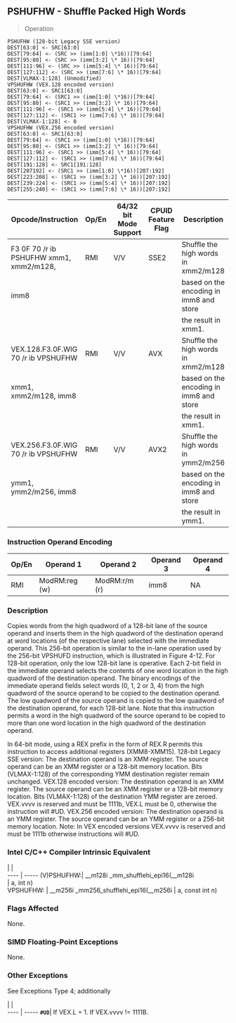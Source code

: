 ## PSHUFHW - Shuffle Packed High Words

> Operation

``` slim
PSHUFHW (128-bit Legacy SSE version)
DEST[63:0] <- SRC[63:0]
DEST[79:64] <- (SRC >> (imm[1:0] \*16))[79:64]
DEST[95:80] <- (SRC >> (imm[3:2] \* 16))[79:64]
DEST[111:96] <- (SRC >> (imm[5:4] \* 16))[79:64]
DEST[127:112] <- (SRC >> (imm[7:6] \* 16))[79:64]
DEST[VLMAX-1:128] (Unmodified)
VPSHUFHW (VEX.128 encoded version)
DEST[63:0] <- SRC1[63:0]
DEST[79:64] <- (SRC1 >> (imm[1:0] \*16))[79:64]
DEST[95:80] <- (SRC1 >> (imm[3:2] \* 16))[79:64]
DEST[111:96] <- (SRC1 >> (imm[5:4] \* 16))[79:64]
DEST[127:112] <- (SRC1 >> (imm[7:6] \* 16))[79:64]
DEST[VLMAX-1:128] <- 0
VPSHUFHW (VEX.256 encoded version)
DEST[63:0] <- SRC1[63:0]
DEST[79:64] <- (SRC1 >> (imm[1:0] \*16))[79:64]
DEST[95:80] <- (SRC1 >> (imm[3:2] \* 16))[79:64]
DEST[111:96] <- (SRC1 >> (imm[5:4] \* 16))[79:64]
DEST[127:112] <- (SRC1 >> (imm[7:6] \* 16))[79:64]
DEST[191:128] <- SRC1[191:128]
DEST[207192] <- (SRC1 >> (imm[1:0] \*16))[207:192]
DEST[223:208] <- (SRC1 >> (imm[3:2] \* 16))[207:192]
DEST[239:224] <- (SRC1 >> (imm[5:4] \* 16))[207:192]
DEST[255:240] <- (SRC1 >> (imm[7:6] \* 16))[207:192]

```

 Opcode/Instruction                     | Op/En| 64/32 bit Mode Support| CPUID Feature Flag| Description                            
 ---  | --- | --- | --- | ---
 F3 0F 70 /r ib PSHUFHW xmm1, xmm2/m128,| RMI  | V/V                   | SSE2              | Shuffle the high words in xmm2/m128    
 imm8                                   |      |                       |                   | based on the encoding in imm8 and store
                                        |      |                       |                   | the result in xmm1.                    
 VEX.128.F3.0F.WIG 70 /r ib VPSHUFHW    | RMI  | V/V                   | AVX               | Shuffle the high words in xmm2/m128    
 xmm1, xmm2/m128, imm8                  |      |                       |                   | based on the encoding in imm8 and store
                                        |      |                       |                   | the result in xmm1.                    
 VEX.256.F3.0F.WIG 70 /r ib VPSHUFHW    | RMI  | V/V                   | AVX2              | Shuffle the high words in ymm2/m256    
 ymm1, ymm2/m256, imm8                  |      |                       |                   | based on the encoding in imm8 and store
                                        |      |                       |                   | the result in ymm1.                    

### Instruction Operand Encoding
 Op/En| Operand 1    | Operand 2    | Operand 3| Operand 4
 ---  | --- | --- | --- | ---
 RMI  | ModRM:reg (w)| ModRM:r/m (r)| imm8     | NA       

### Description
Copies words from the high quadword of a 128-bit lane of the source operand
and inserts them in the high quadword of the destination operand at word locations
(of the respective lane) selected with the immediate operand. This 256-bit operation
is similar to the in-lane operation used by the 256-bit VPSHUFD instruction,
which is illustrated in Figure 4-12. For 128-bit operation, only the low 128-bit
lane is operative. Each 2-bit field in the immediate operand selects the contents
of one word location in the high quadword of the destination operand. The binary
encodings of the immediate operand fields select words (0, 1, 2 or 3, 4) from
the high quadword of the source operand to be copied to the destination operand.
The low quadword of the source operand is copied to the low quadword of the
destination operand, for each 128-bit lane. Note that this instruction permits
a word in the high quadword of the source operand to be copied to more than
one word location in the high quadword of the destination operand.

In 64-bit mode, using a REX prefix in the form of REX.R permits this instruction
to access additional registers (XMM8-XMM15). 128-bit Legacy SSE version: The
destination operand is an XMM register. The source operand can be an XMM register
or a 128-bit memory location. Bits (VLMAX-1:128) of the corresponding YMM destination
register remain unchanged. VEX.128 encoded version: The destination operand
is an XMM register. The source operand can be an XMM register or a 128-bit memory
location. Bits (VLMAX-1:128) of the destination YMM register are zeroed. VEX.vvvv
is reserved and must be 1111b, VEX.L must be 0, otherwise the instruction will
#UD. VEX.256 encoded version: The destination operand is an YMM register. The
source operand can be an YMM register or a 256-bit memory location. Note: In
VEX encoded versions VEX.vvvv is reserved and must be 1111b otherwise instructions
will #UD.



### Intel C/C++ Compiler Intrinsic Equivalent
   | |  
---- | -----
 (V)PSHUFHW:| __m128i _mm_shufflehi_epi16(__m128i   
            | a, int n)                             
 VPSHUFHW:  | __m256i _mm256_shufflehi_epi16(__m256i
            | a, const int n)                       

### Flags Affected
None.


### SIMD Floating-Point Exceptions
None.


### Other Exceptions
See Exceptions Type 4; additionally

   | |  
---- | -----
 **``#UD``**| If VEX.L = 1. If VEX.vvvv != 1111B.
